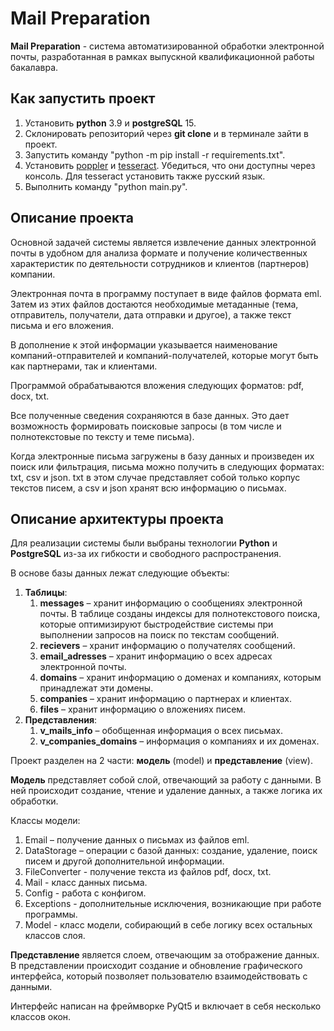 # Mail Preparation
**Mail Preparation** - система автоматизированной обработки электронной почты, разработанная в рамках выпускной квалификационной работы бакалавра. 
## Как запустить проект
1. Установить **python** 3.9 и **postgreSQL** 15.
2. Склонировать репозиторий через **git clone** и в терминале зайти в проект.
3. Запустить команду "python -m pip install -r requirements.txt".
4. Установить [poppler](https://poppler.freedesktop.org/) и [tesseract](https://github.com/tesseract-ocr/tesseract). Убедиться, что они доступны через консоль. Для tesseract установить также русский язык.
5. Выполнить команду "python main.py".
## Описание проекта
Основной задачей системы является извлечение данных электронной почты в удобном для анализа формате и получение количественных характеристик по деятельности сотрудников и клиентов (партнеров) компании.

Электронная почта в программу поступает в виде файлов формата eml.
Затем из этих файлов достаются необходимые метаданные (тема, отправитель, получатели, дата отправки и другое), а также текст письма и его вложения.

В дополнение к этой информации указывается наименование компаний-отправителей и компаний-получателей, которые могут быть как партнерами, так и клиентами. 

Программой обрабатываются вложения следующих форматов: pdf, docx, txt. 

Все полученные сведения сохраняются в базе данных.
Это дает возможность формировать поисковые запросы (в том числе и полнотекстовые по тексту и теме письма).

Когда электронные письма загружены в базу данных и произведен их поиск или фильтрация, письма можно получить в следующих форматах: txt, csv и json. 
txt в этом случае представляет собой только корпус текстов писем, а csv и json хранят всю информацию о письмах.

## Описание архитектуры проекта
Для реализации системы были выбраны технологии **Python** и **PostgreSQL** из-за их гибкости и свободного распространения.

В основе базы данных лежат следующие объекты:
1. **Таблицы**:
    1. **messages** – хранит информацию о сообщениях электронной почты. В таблице созданы индексы для полнотекстового поиска, которые оптимизируют быстродействие системы при выполнении запросов на поиск по текстам сообщений.
    2.	**recievers** – хранит информацию о получателях сообщений.
    3.	**email_adresses** – хранит информацию о всех адресах электронной почты.
    4.	**domains** – хранит информацию о доменах и компаниях, которым принадлежат эти домены.
    5.	**companies** – хранит информацию о партнерах и клиентах.
    6.	**files** – хранит информацию о вложениях писем.
2.	**Представления**:
    1.	**v_mails_info** – обобщенная информация о всех письмах.
    2.	**v_companies_domains** – информация о компаниях и их доменах.

Проект разделен на 2 части: **модель** (model) и **представление** (view). 

**Модель** представляет собой слой, отвечающий за работу с данными. В ней происходит создание, чтение и удаление данных, а также логика их обработки. 

Классы модели: 
1. Email – получение данных о письмах из файлов eml.
2. DataStorage – операции с базой данных: создание, удаление, поиск писем и другой дополнительной информации.
3. FileConverter - получение текста из файлов pdf, docx, txt.
4. Mail - класс данных письма.
5. Config - работа с конфигом.
6. Exceptions - дополнительные исключения, возникающие при работе программы.
7. Model - класс модели, собирающий в себе логику всех остальных классов слоя.

**Представление** является слоем, отвечающим за отображение данных. В представлении происходит создание и обновление графического интерфейса, который позволяет пользователю взаимодействовать с данными. 

Интерфейс написан на фреймворке PyQt5 и включает в себя несколько классов окон.